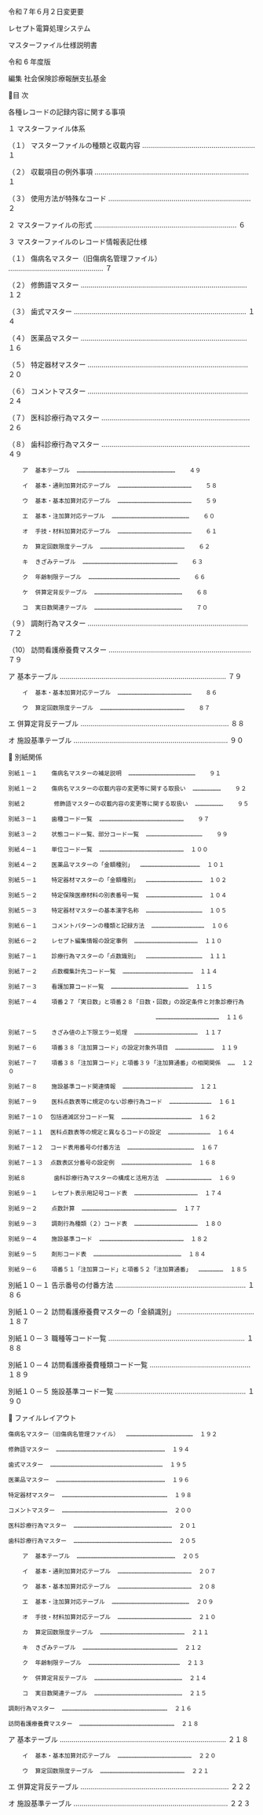 令和７年６月２日変更要

レセプト電算処理システム

マスターファイル仕様説明書

令和 6 年度版

編集  社会保険診療報酬支払基金

目          次

  各種レコードの記録内容に関する事項

  １  マスターファイル体系

  （１）  マスターファイルの種類と収載内容  …………………………………………………      １

  （２）  収載項目の例外事項  ……………………………………………………………………      １

  （３）  使用方法が特殊なコード  ………………………………………………………………      ２

  ２  マスターファイルの形式      ………………………………………………………………      ６

  ３  マスターファイルのレコード情報表記仕様

  （１）  傷病名マスター（旧傷病名管理ファイル）  …………………………………………      ７

  （２）  修飾語マスター  …………………………………………………………………………    １２

  （３）  歯式マスター  ……………………………………………………………………………    １４

  （４）  医薬品マスター  …………………………………………………………………………    １６

  （５）  特定器材マスター  ………………………………………………………………………    ２０

  （６）  コメントマスター  ………………………………………………………………………    ２４

  （７）  医科診療行為マスター  …………………………………………………………………    ２６

  （８）  歯科診療行為マスター  …………………………………………………………………    ４９

        ア  基本テーブル  …………………………………………………………………………    ４９

        イ  基本・通則加算対応テーブル  ………………………………………………………    ５８

        ウ  基本・基本加算対応テーブル  ………………………………………………………    ５９

        エ  基本・注加算対応テーブル  …………………………………………………………    ６０

        オ  手技・材料加算対応テーブル  ………………………………………………………    ６１

        カ  算定回数限度テーブル  ………………………………………………………………    ６２

        キ  きざみテーブル  ………………………………………………………………………    ６３

        ク  年齢制限テーブル  ……………………………………………………………………    ６６

        ケ  併算定背反テーブル  …………………………………………………………………    ６８

        コ  実日数関連テーブル  …………………………………………………………………    ７０

  （９）  調剤行為マスター  ………………………………………………………………………    ７２

（10）  訪問看護療養費マスター  ………………………………………………………………    ７９

ア  基本テーブル  …………………………………………………………………………    ７９

        イ  基本・基本加算対応テーブル  ………………………………………………………    ８６

        ウ  算定回数限度テーブル  ………………………………………………………………    ８７

エ  併算定背反テーブル  …………………………………………………………………    ８８

オ  施設基準テーブル  ……………………………………………………………………    ９０

  別紙関係

    別紙１－１    傷病名マスターの補足説明  …………………………………………………    ９１

    別紙１－２    傷病名マスターの収載内容の変更等に関する取扱い  ……………………    ９２

    別紙２        修飾語マスターの収載内容の変更等に関する取扱い  ……………………    ９５

    別紙３－１    歯種コード一覧  ………………………………………………………………    ９７

    別紙３－２    状態コード一覧、部分コード一覧  …………………………………………    ９９

    別紙４－１    単位コード一覧  ………………………………………………………………  １００

    別紙４－２    医薬品マスターの「金額種別」  ……………………………………………  １０１

    別紙５－１    特定器材マスターの「金額種別」  …………………………………………  １０２

    別紙５－２    特定保険医療材料の別表番号一覧  …………………………………………  １０４

    別紙５－３    特定器材マスターの基本漢字名称  …………………………………………  １０５

    別紙６－１    コメントパターンの種類と記録方法  ………………………………………  １０６

    別紙６－２    レセプト編集情報の設定事例  ………………………………………………  １１０

    別紙７－１    診療行為マスターの「点数識別」  …………………………………………  １１１

    別紙７－２    点数欄集計先コード一覧  ……………………………………………………  １１４

    別紙７－３    看護加算コード一覧  …………………………………………………………  １１５

    別紙７－４    項番２７「実日数」と項番２８「日数・回数」の設定条件と対象診療行為

                                              ………………………………………………  １１６

    別紙７－５    きざみ値の上下限エラー処理  ………………………………………………  １１７

    別紙７－６    項番３８「注加算コード」の設定対象外項目  ……………………………  １１９

    別紙７－７    項番３８「注加算コード」と項番３９「注加算通番」の相関関係  ……  １２０

    別紙７－８    施設基準コード関連情報  ……………………………………………………  １２１

    別紙７－９    医科点数表等に規定のない診療行為コード  ………………………………  １６１

    別紙７－１０  包括逓減区分コード一覧  ……………………………………………………  １６２

    別紙７－１１  医科点数表等の規定と異なるコードの設定  ………………………………  １６４

    別紙７－１２  コード表用番号の付番方法  …………………………………………………  １６７

    別紙７－１３  点数表区分番号の設定例  ……………………………………………………  １６８

    別紙８        歯科診療行為マスターの構成と活用方法  …………………………………  １６９

    別紙９－１    レセプト表示用記号コード表  ………………………………………………  １７４

    別紙９－２    点数計算  ………………………………………………………………………  １７７

    別紙９－３    調剤行為種類（２）コード表  ………………………………………………  １８０

    別紙９－４    施設基準コード  ………………………………………………………………  １８２

    別紙９－５    剤形コード表  …………………………………………………………………  １８４

    別紙９－６    項番５１「注加算コード」と項番５２「注加算通番」  …………………  １８５

別紙１０－１  告示番号の付番方法  …………………………………………………………  １８６

別紙１０－２  訪問看護療養費マスターの「金額識別」  …………………………………  １８７

別紙１０－３  職種等コード一覧  ……………………………………………………………  １８８

別紙１０－４  訪問看護療養費種類コード一覧  ……………………………………………  １８９

別紙１０－５  施設基準コード一覧  …………………………………………………………  １９０

  ファイルレイアウト

    傷病名マスター（旧傷病名管理ファイル）  …………………………………………………  １９２

    修飾語マスター  …………………………………………………………………………………  １９４

    歯式マスター  ……………………………………………………………………………………  １９５

    医薬品マスター  …………………………………………………………………………………  １９６

    特定器材マスター  ………………………………………………………………………………  １９８

    コメントマスター  ………………………………………………………………………………  ２００

    医科診療行為マスター  …………………………………………………………………………  ２０１

    歯科診療行為マスター  …………………………………………………………………………  ２０５

        ア  基本テーブル  …………………………………………………………………………  ２０５

        イ  基本・通則加算対応テーブル  ………………………………………………………  ２０７

        ウ  基本・基本加算対応テーブル  ………………………………………………………  ２０８

        エ  基本・注加算対応テーブル  …………………………………………………………  ２０９

        オ  手技・材料加算対応テーブル  ………………………………………………………  ２１０

        カ  算定回数限度テーブル  ………………………………………………………………  ２１１

        キ  きざみテーブル  ………………………………………………………………………  ２１２

        ク  年齢制限テーブル  ……………………………………………………………………  ２１３

        ケ  併算定背反テーブル  …………………………………………………………………  ２１４

        コ  実日数関連テーブル  …………………………………………………………………  ２１５

    調剤行為マスター  ………………………………………………………………………………  ２１６

    訪問看護療養費マスター  ………………………………………………………………………  ２１８

ア  基本テーブル  …………………………………………………………………………  ２１８

        イ  基本・基本加算対応テーブル  ………………………………………………………  ２２０

        ウ  算定回数限度テーブル  ………………………………………………………………  ２２１

エ  併算定背反テーブル  …………………………………………………………………  ２２２

オ  施設基準テーブル  ……………………………………………………………………  ２２３

